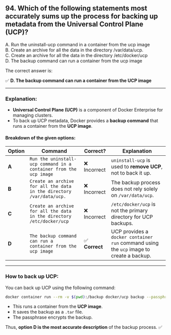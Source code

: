 ## 94. Which of the following statements most accurately sums up the process for backing up metadata from the Universal Control Plane (UCP)?
A. Run the uninstall-ucp command in a container from the ucp image  
B. Create an archive for all the data in the directory /var/data/ucp.  
C. Create an archive for all the data in the directory /etc/docker/ucp  
D. The backup command can run a container from the ucp image  

The correct answer is:  

✅ **D. The backup command can run a container from the UCP image**  

---

### Explanation:

- **Universal Control Plane (UCP)** is a component of Docker Enterprise for managing clusters.
- To back up UCP metadata, Docker provides a **backup command** that runs a container from the **UCP image**.

#### Breakdown of the given options:

| Option | Command | Correct? | Explanation |
|---------|------------------------------------------------|------------|------------------------------------------------------------|
| **A** | `Run the uninstall-ucp command in a container from the ucp image` | ❌ Incorrect | `uninstall-ucp` is used to **remove UCP**, not to back it up. |
| **B** | `Create an archive for all the data in the directory /var/data/ucp.` | ❌ Incorrect | The backup process does not rely solely on `/var/data/ucp`. |
| **C** | `Create an archive for all the data in the directory /etc/docker/ucp` | ❌ Incorrect | `/etc/docker/ucp` is not the primary directory for UCP backups. |
| **D** | `The backup command can run a container from the ucp image` | ✅ **Correct** | UCP provides a `docker container run` command using the `ucp` image to create a backup. |

---

### How to back up UCP:
You can back up UCP using the following command:

```sh
docker container run --rm -v $(pwd):/backup docker/ucp backup --passphrase "your-passphrase" > ucp-backup.tar
```

- This runs a container from the **UCP image**.
- It saves the backup as a `.tar` file.
- The passphrase encrypts the backup.

Thus, **option D is the most accurate description** of the backup process. ✅
